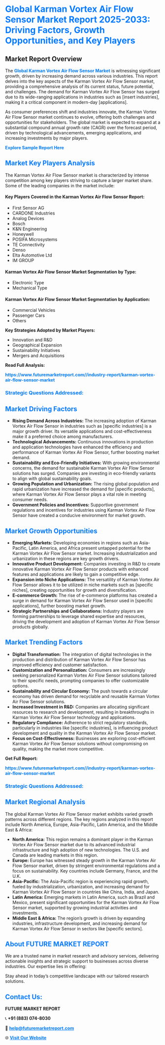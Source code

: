 <h1 style="color: #007BFF;">Global Karman Vortex Air Flow Sensor Market Report 2025-2033: Driving Factors, Growth Opportunities, and Key Players</h1>

<section id="overview">
<h2>Market Report Overview</h2>
<p>The <a href="https://www.futuremarketreport.com//industry-report/karman-vortex-air-flow-sensor-market" style="color: #007BFF; text-decoration: none;"><strong>Global Karman Vortex Air Flow Sensor Market</strong></a> is witnessing significant growth, driven by increasing demand across various industries. This report delves into the key aspects of the Karman Vortex Air Flow Sensor market, providing a comprehensive analysis of its current status, future potential, and challenges. The demand for Karman Vortex Air Flow Sensor has surged due to its wide-ranging applications in industries such as [insert industries], making it a critical component in modern-day [applications].</p>
<p>As consumer preferences shift and industries innovate, the Karman Vortex Air Flow Sensor market continues to evolve, offering both challenges and opportunities for stakeholders. The global market is expected to expand at a substantial compound annual growth rate (CAGR) over the forecast period, driven by technological advancements, emerging applications, and increasing investments by major players.</p>
</section>

<section id="overview">
<p><a href="https://www.futuremarketreport.com//request-sample/reportId=75621" style="color: #007BFF; text-decoration: none;"><strong>Explore Sample Report Here</strong></a></p>
</section>

<section id="key-players">
<h2 style="color: #007BFF;">Market Key Players Analysis</h2>
<p>The Karman Vortex Air Flow Sensor market is characterized by intense competition among key players striving to capture a larger market share. Some of the leading companies in the market include:</p>
<h4>Key Players Covered in the Karman Vortex Air Flow Sensor Report:</h4>
<ul><li>First Sensor AG</li><li>CARDONE Industries</li><li>Analog Devices</li><li>Bosch</li><li>K&amp;N Engineering</li><li>Honeywell</li><li>POSIFA Microsystems</li><li>TE Connectivity</li><li>Denso</li><li>Elta Automotive Ltd</li><li>IM GROUP</li></ul>
<h4>Karman Vortex Air Flow Sensor Market Segmentation by Type:</h4>
<ul><li>Electronic Type</li><li>Mechanical Type</li></ul>

<h4>Karman Vortex Air Flow Sensor Market Segmentation by Application:</h4>
<ul><li>Commercial Vehicles</li><li>Passenger Cars</li><li>Others</li></ul>
<p><strong>Key Strategies Adopted by Market Players:</strong></p>
<ul>
<li>Innovation and R&D</li>
<li>Geographical Expansion</li>
<li>Sustainability Initiatives</li>
<li>Mergers and Acquisitions</li>
</ul>
</section>

<section>
<p><strong>Read Full Analysis: </strong></p><a href="https://www.futuremarketreport.com//industry-report/karman-vortex-air-flow-sensor-market" style="color: #007BFF; text-decoration: none;"><strong>https://www.futuremarketreport.com//industry-report/karman-vortex-air-flow-sensor-market</strong></a>
<h3 style="color: #007BFF;">Strategic Questions Addressed:</h3>
</section>

<section id="driving-factors">
<h2 style="color: #007BFF;">Market Driving Factors</h2>
<ul>
<li><strong>Rising Demand Across Industries:</strong> The increasing adoption of Karman Vortex Air Flow Sensor in industries such as [specific industries] is a major growth driver. Its versatile applications and cost-effectiveness make it a preferred choice among manufacturers.</li>
<li><strong>Technological Advancements:</strong> Continuous innovations in production and application technologies have enhanced the efficiency and performance of Karman Vortex Air Flow Sensor, further boosting market demand.</li>
<li><strong>Sustainability and Eco-Friendly Initiatives:</strong> With growing environmental concerns, the demand for sustainable Karman Vortex Air Flow Sensor solutions has surged. Companies are investing in eco-friendly variants to align with global sustainability goals.</li>
<li><strong>Growing Population and Urbanization:</strong> The rising global population and rapid urbanization have increased the demand for [specific products], where Karman Vortex Air Flow Sensor plays a vital role in meeting consumer needs.</li>
<li><strong>Government Policies and Incentives:</strong> Supportive government regulations and incentives for industries using Karman Vortex Air Flow Sensor have created a conducive environment for market growth.</li>
</ul>
</section>

<section id="growth-opportunities">
<h2 style="color: #007BFF;">Market Growth Opportunities</h2>
<ul>
<li><strong>Emerging Markets:</strong> Developing economies in regions such as Asia-Pacific, Latin America, and Africa present untapped potential for the Karman Vortex Air Flow Sensor market. Increasing industrialization and urbanization in these regions are key growth drivers.</li>
<li><strong>Innovative Product Development:</strong> Companies investing in R&D to create innovative Karman Vortex Air Flow Sensor products with enhanced features and applications are likely to gain a competitive edge.</li>
<li><strong>Expansion into Niche Applications:</strong> The versatility of Karman Vortex Air Flow Sensor allows it to be utilized in niche markets such as [specific niches], creating opportunities for growth and diversification.</li>
<li><strong>E-commerce Growth:</strong> The rise of e-commerce platforms has created a surge in demand for Karman Vortex Air Flow Sensor used in [specific applications], further boosting market growth.</li>
<li><strong>Strategic Partnerships and Collaborations:</strong> Industry players are forming partnerships to leverage shared expertise and resources, driving the development and adoption of Karman Vortex Air Flow Sensor products globally.</li>
</ul>
</section>

<section id="trending-factors">
<h2 style="color: #007BFF;">Market Trending Factors</h2>
<ul>
<li><strong>Digital Transformation:</strong> The integration of digital technologies in the production and distribution of Karman Vortex Air Flow Sensor has improved efficiency and customer satisfaction.</li>
<li><strong>Customization and Personalization:</strong> Consumers are increasingly seeking personalized Karman Vortex Air Flow Sensor solutions tailored to their specific needs, prompting companies to offer customizable options.</li>
<li><strong>Sustainability and Circular Economy:</strong> The push towards a circular economy has driven demand for recyclable and reusable Karman Vortex Air Flow Sensor solutions.</li>
<li><strong>Increased Investment in R&D:</strong> Companies are allocating significant resources to research and development, resulting in breakthroughs in Karman Vortex Air Flow Sensor technology and applications.</li>
<li><strong>Regulatory Compliance:</strong> Adherence to strict regulatory standards, particularly in industries like [specific industries], is influencing product development and quality in the Karman Vortex Air Flow Sensor market.</li>
<li><strong>Focus on Cost-Effectiveness:</strong> Businesses are exploring cost-efficient Karman Vortex Air Flow Sensor solutions without compromising on quality, making the market more competitive.</li>
</ul>
</section>

<section>
<p><strong>Get Full Report: </strong></p><a href="https://www.futuremarketreport.com//industry-report/karman-vortex-air-flow-sensor-market" style="color: #007BFF; text-decoration: none;"><strong>https://www.futuremarketreport.com//industry-report/karman-vortex-air-flow-sensor-market</strong></a>
<h3 style="color: #007BFF;">Strategic Questions Addressed:</h3>
</section>


<section id="regional-analysis">
<h2 style="color: #007BFF;">Market Regional Analysis</h2>
<p>The global Karman Vortex Air Flow Sensor market exhibits varied growth patterns across different regions. The key regions analyzed in this report include North America, Europe, Asia-Pacific, Latin America, and the Middle East & Africa:</p>
<ul>
<li><strong>North America:</strong> This region remains a dominant player in the Karman Vortex Air Flow Sensor market due to its advanced industrial infrastructure and high adoption of new technologies. The U.S. and Canada are leading markets in this region.</li>
<li><strong>Europe:</strong> Europe has witnessed steady growth in the Karman Vortex Air Flow Sensor market, driven by stringent environmental regulations and a focus on sustainability. Key countries include Germany, France, and the U.K.</li>
<li><strong>Asia-Pacific:</strong> The Asia-Pacific region is experiencing rapid growth, fueled by industrialization, urbanization, and increasing demand for Karman Vortex Air Flow Sensor in countries like China, India, and Japan.</li>
<li><strong>Latin America:</strong> Emerging markets in Latin America, such as Brazil and Mexico, present significant opportunities for the Karman Vortex Air Flow Sensor market, supported by growing industrial activities and investments.</li>
<li><strong>Middle East & Africa:</strong> The region’s growth is driven by expanding industries, infrastructure development, and increasing demand for Karman Vortex Air Flow Sensor in sectors like [specific sectors].</li>
</ul>
</section>

<footer>
<h2 style="color: #007BFF;">About FUTURE MARKET REPORT</h2>
<p>We are a trusted name in market research and advisory services, delivering actionable insights and strategic support to businesses across diverse industries. Our expertise lies in offering:</p>

<p>Stay ahead in today’s competitive landscape with our tailored research solutions.</p>

<h2 style="color: #007BFF;">Contact Us:</h2>
<p><strong>FUTURE MARKET REPORT</strong></p>
<p>📞 <strong>+91 (883) 074-8030</strong></p>
<p>📧 <strong><a href="mailto:help@futuremarketreport.com" style="color: #007BFF;">help@futuremarketreport.com</a></strong></p>
<p>🌐 <strong><a href="https://www.futuremarketreport.com/" style="color: #007BFF;">Visit Our Website</a></strong></p>
</footer>
